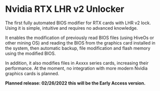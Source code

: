 # Nvidia RTX LHR v2 Unlocker
The first fully automated BIOS modifier for RTX cards with LHR v2 lock. Using it is simple, intuitive and requires no advanced knowledge.

It enables the modification of previously read BIOS files (using HiveOs or other mining OS) and reading the BIOS from the graphics card installed in the system, then automatic backup, file modification and flash memory using the modified BIOS.

In addition, it also modifies files in Axxxx series cards, increasing their performance. At the moment, no integration with more modern Nvidia graphics cards is planned.

<b>Planned release: 02/26/2022 this will be the Early Access version.</b>

